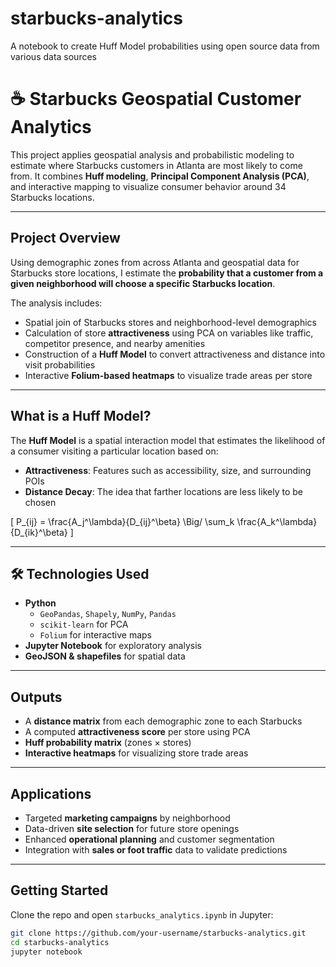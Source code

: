 # starbucks-analytics
A notebook to create Huff Model probabilities using open source data from various data sources
# ☕ Starbucks Geospatial Customer Analytics

This project applies geospatial analysis and probabilistic modeling to estimate where Starbucks customers in Atlanta are most likely to come from. It combines **Huff modeling**, **Principal Component Analysis (PCA)**, and interactive mapping to visualize consumer behavior around 34 Starbucks locations.

---

## Project Overview

Using demographic zones from across Atlanta and geospatial data for Starbucks store locations, I estimate the **probability that a customer from a given neighborhood will choose a specific Starbucks location**. 

The analysis includes:
- Spatial join of Starbucks stores and neighborhood-level demographics
- Calculation of store **attractiveness** using PCA on variables like traffic, competitor presence, and nearby amenities
- Construction of a **Huff Model** to convert attractiveness and distance into visit probabilities
- Interactive **Folium-based heatmaps** to visualize trade areas per store

---

## What is a Huff Model?

The **Huff Model** is a spatial interaction model that estimates the likelihood of a consumer visiting a particular location based on:
- **Attractiveness**: Features such as accessibility, size, and surrounding POIs
- **Distance Decay**: The idea that farther locations are less likely to be chosen

\[
P_{ij} = \frac{A_j^\lambda}{D_{ij}^\beta} \Big/ \sum_k \frac{A_k^\lambda}{D_{ik}^\beta}
\]

---

## 🛠️ Technologies Used

- **Python**
  - `GeoPandas`, `Shapely`, `NumPy`, `Pandas`
  - `scikit-learn` for PCA
  - `Folium` for interactive maps
- **Jupyter Notebook** for exploratory analysis
- **GeoJSON & shapefiles** for spatial data

---

## Outputs

- A **distance matrix** from each demographic zone to each Starbucks
- A computed **attractiveness score** per store using PCA
- **Huff probability matrix** (zones × stores)
- **Interactive heatmaps** for visualizing store trade areas

---

## Applications

- Targeted **marketing campaigns** by neighborhood
- Data-driven **site selection** for future store openings
- Enhanced **operational planning** and customer segmentation
- Integration with **sales or foot traffic** data to validate predictions

---

## Getting Started

Clone the repo and open `starbucks_analytics.ipynb` in Jupyter:

```bash
git clone https://github.com/your-username/starbucks-analytics.git
cd starbucks-analytics
jupyter notebook
